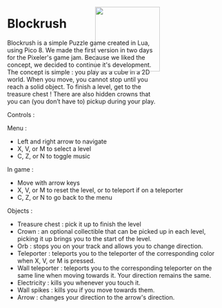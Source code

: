 # Blockrush
<img src="https://cdn.discordapp.com/attachments/404884236542410753/528219427452354560/6C9D2F44-F707-480C-AF45-DE76D772FCE8.jpeg" style="float:right; width:150px; height: 150px; transform: translateX(-100%) translateY(-50%);"/>
Blockrush is a simple Puzzle game created in Lua, using Pico 8. We made the first version in two days for the Pixeler's game jam. Because we liked the concept, we decided to continue it's development.
The concept is simple : you play as a cube in a 2D world. When you move, you cannot stop until you reach a solid object. To finish a level, get to the treasure chest ! There are also hidden crowns that you can (you don’t have to) pickup during your play.

Controls :

Menu :

- Left and right arrow to navigate
- X, V, or M to select a level
- C, Z, or N to toggle music


In game :

- Move with arrow keys
- X, V, or M to reset the level, or to teleport if on a teleporter
- C, Z, or N to go back to the menu


Objects :

- Treasure chest : pick it up to finish the level
- Crown : an optional collectible that can be picked up in each level, picking it up brings you to the start of the level.
- Orb : stops you on your track and allows you to change direction.
- Teleporter : teleports you to the teleporter of the corresponding color when X, V, or M is pressed.
- Wall teleporter : teleports you to the corresponding teleporter on the same line when moving towards it. Your direction remains the same.
- Electricity : kills you whenever you touch it.
- Wall spikes : kills you if you move towards them.
- Arrow : changes your direction to the arrow's direction.
